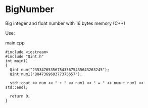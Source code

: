 # BigNumber
Big integer and float number with 16 bytes memory (C++)

Use:

main.cpp
```
#include <iostream>
#include "Qint.h"
int main()
{
  Qint num("2353476535675435675435643263245");
  Qint num1("884736969377375657");
  
  std::cout << num << " + " << num1 << " = " << num + num1 << std::endl;
  
  return 0;
}
```
